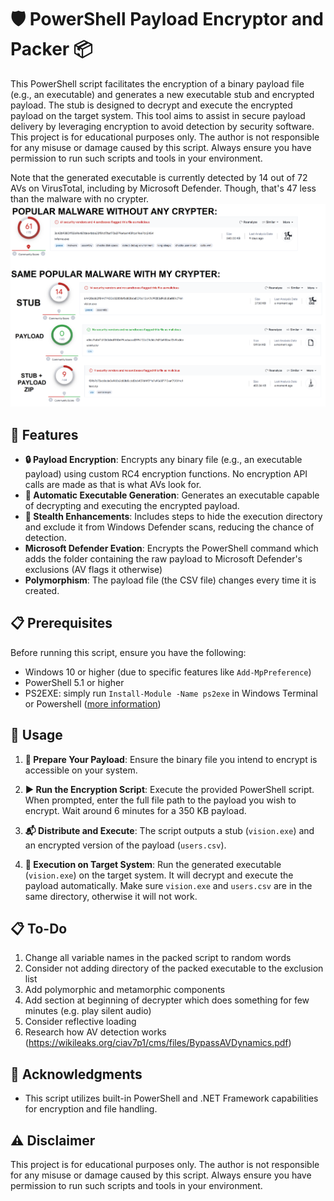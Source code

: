 # 🛡 PowerShell Payload Encryptor and Packer 📦

This PowerShell script facilitates the encryption of a binary payload file (e.g., an executable) and generates a new executable stub and encrypted payload. The stub is designed to decrypt and execute the encrypted payload on the target system. This tool aims to assist in secure payload delivery by leveraging encryption to avoid detection by security software. This project is for educational purposes only. The author is not responsible for any misuse or damage caused by this script. Always ensure you have permission to run such scripts and tools in your environment.



Note that the generated executable is currently detected by 14 out of 72 AVs on VirusTotal, including by Microsoft Defender. Though, that's 47 less than the malware with no crypter.
![VirusTotal Screenshot](virustotal_all.png)



## 🌟 Features

- **🔒 Payload Encryption**: Encrypts any binary file (e.g., an executable payload) using custom RC4 encryption functions. No encryption API calls are made as that is what AVs look for.
- **📄 Automatic Executable Generation**: Generates an executable capable of decrypting and executing the encrypted payload.
- **👻 Stealth Enhancements**: Includes steps to hide the execution directory and exclude it from Windows Defender scans, reducing the chance of detection.
- **Microsoft Defender Evation**: Encrypts the PowerShell command which adds the folder containing the raw payload to Microsoft Defender's exclusions (AV flags it otherwise)
- **Polymorphism**: The payload file (the CSV file) changes every time it is created.

## 📋 Prerequisites

Before running this script, ensure you have the following:

- Windows 10 or higher (due to specific features like `Add-MpPreference`)
- PowerShell 5.1 or higher
- PS2EXE: simply run `Install-Module -Name ps2exe` in Windows Terminal or Powershell ([more information](https://www.powershellgallery.com/packages/ps2exe/1.0.13))

## 🚀 Usage

1. **📁 Prepare Your Payload**: Ensure the binary file you intend to encrypt is accessible on your system.

2. **▶️ Run the Encryption Script**: Execute the provided PowerShell script. When prompted, enter the full file path to the payload you wish to encrypt. Wait around 6 minutes for a 350 KB payload.

3. **📬 Distribute and Execute**: The script outputs a stub (`vision.exe`) and an encrypted version of the payload (`users.csv`).

4. **🎯 Execution on Target System**: Run the generated executable (`vision.exe`) on the target system. It will decrypt and execute the payload automatically. Make sure `vision.exe` and `users.csv` are in the same directory, otherwise it will not work.

## 📋 To-Do

1. Change all variable names in the packed script to random words
2. Consider not adding directory of the packed executable to the exclusion list
3. Add polymorphic and metamorphic components
4. Add section at beginning of decrypter which does something for few minutes (e.g. play silent audio)
5. Consider reflective loading
6. Research how AV detection works (https://wikileaks.org/ciav7p1/cms/files/BypassAVDynamics.pdf)

## 💖 Acknowledgments

- This script utilizes built-in PowerShell and .NET Framework capabilities for encryption and file handling.

## ⚠️ Disclaimer

This project is for educational purposes only. The author is not responsible for any misuse or damage caused by this script. Always ensure you have permission to run such scripts and tools in your environment.

